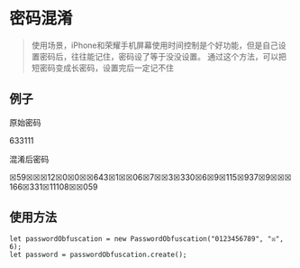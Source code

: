 # 密码混淆
> 使用场景，iPhone和荣耀手机屏幕使用时间控制是个好功能，但是自己设置密码后，往往能记住，密码设了等于没没设置。
> 通过这个方法，可以把短密码变成长密码，设置完后一定记不住

## 例子

原始密码 

633111

混淆后密码 

☒59☒☒☒12☒0☒0☒☒643☒1☒☒06☒7☒☒3☒330☒6☒9☒115☒937☒9☒☒☒166☒331☒11108☒☒059

## 使用方法
```
let passwordObfuscation = new PasswordObfuscation("0123456789", "☒", 6);
let password = passwordObfuscation.create();
```
